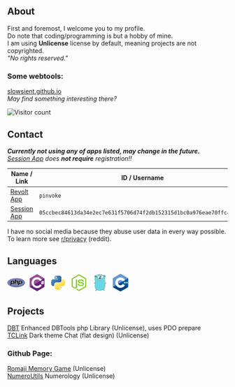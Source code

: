 

## About
First and foremost, I welcome you to my profile.<br>
Do note that coding/programming is but a hobby of mine.<br>
I am using **Unlicense** license by default, meaning projects are not copyrighted.<br>
*"No rights reserved."*<br>
### Some webtools:
[slowsient.github.io](https://slowsient.github.io)<br>
<i>May find something interesting there?</i>

![Visitor count](https://shields-io-visitor-counter.herokuapp.com/badge?page=slowsient.slowsient)

## Contact
<b><i>Currently not using any of apps listed, may change in the future.</i></b><br>
<i><a href="https://getsession.org/" target="_blank">Session App</a> does <b>not require</b> registration!!</i><br>
<table>
  <thead><tr><th>Name / Link</th><th>ID / Username</th><th>Response Time</th></tr></thead>
<tbody>
<tr>
  <td><a href="https://revolt.chat/" target="_blank">Revolt App</a></td>
  <td><code title="usr">pinvoke</code></td>
  <td>48h upto 31d</td>
</tr>
<tr>
  <td><a href="https://getsession.org/" target="_blank">Session App</a></td>
  <td><code title="sid">05ccbec84613da34e2ec7e631f5706d74f2db152315d1bc0a976eae70ffc41cb51</code></td>
  <td>48h upto 31d</td>
</tr>
</tbody>
</table>
<div>
  I have no social media because they abuse user data in every way possible.<br>
  To learn more see <a href="https://libreddit.org/r/privacy" target="_blank">r/privacy</a> (reddit).
</div>

## Languages
<p>
<img src="https://github.com/devicons/devicon/blob/master/icons/php/php-original.svg" title="php" alt="php" width="40" height="40"/>&nbsp;
<img src="https://github.com/devicons/devicon/blob/master/icons/csharp/csharp-original.svg" title="csharp" alt="csharp" width="40" height="40"/>&nbsp;
<img src="https://github.com/devicons/devicon/blob/master/icons/python/python-original.svg" title="Python" alt="Python" width="40" height="40"/>&nbsp;
<img src="https://github.com/devicons/devicon/blob/master/icons/nodejs/nodejs-original.svg" title="Node JS" alt="Node JS" width="40" height="40"/>&nbsp;
<img src="https://github.com/devicons/devicon/blob/master/icons/go/go-original.svg" title="Go Lang" alt="Go Language" width="40" height="40"/>&nbsp;
<img src="https://github.com/devicons/devicon/blob/master/icons/cplusplus/cplusplus-original.svg" title="cplusplus" alt="cplusplus" width="40" height="40"/>&nbsp;
</p>

## Projects
[DBT](https://github.com/SlowsieNT/dbtools/) Enhanced DBTools php Library (Unlicense), uses PDO prepare<br>
[TCLink](https://github.com/SlowsieNT/c/) Dark theme Chat (flat design) (Unlicense)<br>

### Github Page:
[Romaji Memory Game](https://slowsient.github.io/romaji/) (Unlicense)<br>
[NumeroUtils](https://slowsient.github.io/numero/) Numerology (Unlicense)<br>

